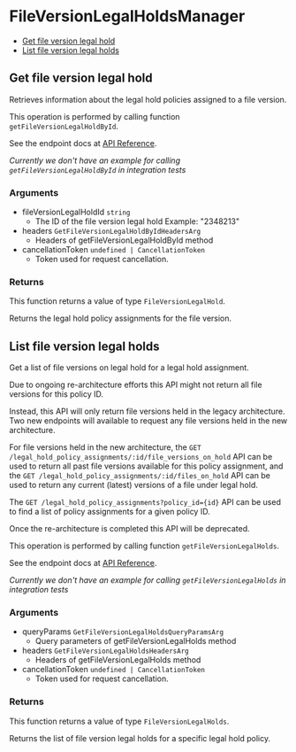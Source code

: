 # FileVersionLegalHoldsManager

- [Get file version legal hold](#get-file-version-legal-hold)
- [List file version legal holds](#list-file-version-legal-holds)

## Get file version legal hold

Retrieves information about the legal hold policies
assigned to a file version.

This operation is performed by calling function `getFileVersionLegalHoldById`.

See the endpoint docs at
[API Reference](https://developer.box.com/reference/get-file-version-legal-holds-id/).

_Currently we don't have an example for calling `getFileVersionLegalHoldById` in integration tests_

### Arguments

- fileVersionLegalHoldId `string`
  - The ID of the file version legal hold Example: "2348213"
- headers `GetFileVersionLegalHoldByIdHeadersArg`
  - Headers of getFileVersionLegalHoldById method
- cancellationToken `undefined | CancellationToken`
  - Token used for request cancellation.

### Returns

This function returns a value of type `FileVersionLegalHold`.

Returns the legal hold policy assignments for the file version.

## List file version legal holds

Get a list of file versions on legal hold for a legal hold
assignment.

Due to ongoing re-architecture efforts this API might not return all file
versions for this policy ID.

Instead, this API will only return file versions held in the legacy
architecture. Two new endpoints will available to request any file versions
held in the new architecture.

For file versions held in the new architecture, the `GET
/legal_hold_policy_assignments/:id/file_versions_on_hold` API can be used to
return all past file versions available for this policy assignment, and the
`GET /legal_hold_policy_assignments/:id/files_on_hold` API can be used to
return any current (latest) versions of a file under legal hold.

The `GET /legal_hold_policy_assignments?policy_id={id}` API can be used to
find a list of policy assignments for a given policy ID.

Once the re-architecture is completed this API will be deprecated.

This operation is performed by calling function `getFileVersionLegalHolds`.

See the endpoint docs at
[API Reference](https://developer.box.com/reference/get-file-version-legal-holds/).

_Currently we don't have an example for calling `getFileVersionLegalHolds` in integration tests_

### Arguments

- queryParams `GetFileVersionLegalHoldsQueryParamsArg`
  - Query parameters of getFileVersionLegalHolds method
- headers `GetFileVersionLegalHoldsHeadersArg`
  - Headers of getFileVersionLegalHolds method
- cancellationToken `undefined | CancellationToken`
  - Token used for request cancellation.

### Returns

This function returns a value of type `FileVersionLegalHolds`.

Returns the list of file version legal holds for a specific legal
hold policy.
